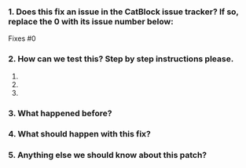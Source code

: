 <!--
## So you've written some code to improve CatBlock?
### Fill in this template to ensure we can review your code properly!
-->

### 1. Does this fix an issue in the CatBlock issue tracker? If so, replace the 0 with its issue number below:
Fixes #0


### 2. How can we test this? Step by step instructions please.

1. 
2. 
3. 

### 3. What happened before?


### 4. What should happen with this fix?


### 5. Anything else we should know about this patch?

